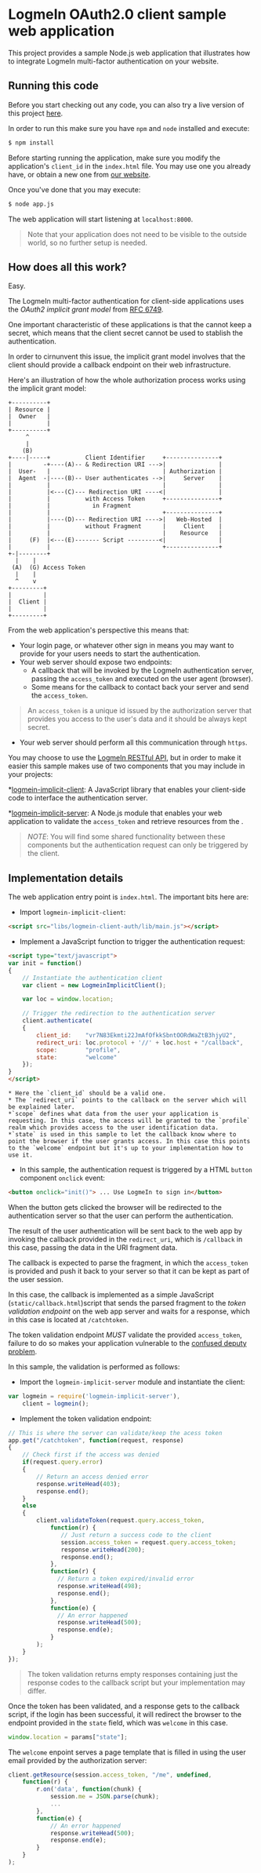 LogmeIn OAuth2.0 client sample web application
=======

This project provides a sample Node.js web application that illustrates how to integrate LogmeIn multi-factor authentication on your website.

Running this code
-------
Before you start checking out any code, you can also try a live version of this project [here](https://bloggar.actisec.com).

In order to run this make sure you have `npm` and `node` installed and execute:

```bash
$ npm install
```
Before starting running the application, make sure you modify the application's `client_id` in the `index.html` file. You may use one you already have, or obtain a new one from [our website]().

Once you've done that you may execute:

```bash
$ node app.js
```

The web application will start listening at `localhost:8000`.

> Note that your application does not need to be visible to the outside world, so no further setup is needed.

How does all this work?
--------

Easy. 

The LogmeIn multi-factor authentication for client-side applications uses the *OAuth2 implicit grant model* from [RFC 6749](http://tools.ietf.org/html/rfc6749#section-4.2).

One important characteristic of these applications is that the cannot keep a secret, which means that the client secret cannot be used to stablish the authentication.

In order to cirnunvent this issue, the implicit grant model involves that the client should provide a callback endpoint on their web infrastructure.

Here's an illustration of how the whole authorization process
works using the implicit grant model:

```
+----------+
| Resource |
|  Owner   |
|          | 
+----------+
     ^
     |
    (B)
+----|-----+          Client Identifier     +---------------+
|         -+----(A)-- & Redirection URI --->|               |
|  User-   |                                | Authorization |
|  Agent  -|----(B)-- User authenticates -->|     Server    |
|          |                                |               |
|          |<---(C)--- Redirection URI ----<|               |
|          |          with Access Token     +---------------+
|          |            in Fragment
|          |                                +---------------+
|          |----(D)--- Redirection URI ---->|   Web-Hosted  |
|          |          without Fragment      |     Client    |
|          |                                |    Resource   |
|     (F)  |<---(E)------- Script ---------<|               |
|          |                                +---------------+
+-|--------+
  |    |
 (A)  (G) Access Token
  |    |
  ^    v
+---------+
|         |
|  Client |
|         |
+---------+
```

From the web application's perspective this means that:

* Your login page, or whatever other sign in means you may want to provide for your users needs to start the authentication.
* Your web server should expose two endpoints:
    * A callback that will be invoked by the LogmeIn authentication server, passing the `access_token` and executed on the user agent (browser).
    * Some means for the callback to contact back your server and send the `access_token`.

> An `access_token` is a unique id issued by the authorization server that provides you access to the user's data and it should be always kept secret. 

* Your web server should perform all this communication through `https`.
    
You may choose to use the [LogmeIn RESTful API](), but in order to make it easier this sample makes use of two components that you may include in your projects:

*[logmein-implicit-client](https://github.com/activems/logmein-implicit-client): A JavaScript library that enables your client-side code to interface the authentication server. 

*[logmein-implicit-server](https://github.com/activems/logmein-implicit-server): A Node.js module that enables your web application to validate the `access_token` and retrieve resources from the .

> *NOTE*: You will find some shared functionality between these components but the authentication request can only be triggered by the client.

Implementation details
-------

The web application entry point is `index.html`. The important bits here are:

* Import `logmein-implicit-client`:

```html
<script src="libs/logmein-client-auth/lib/main.js"></script>
```

* Implement a JavaScript function to trigger the authentication request:

```html
<script type="text/javascript">
var init = function() 
{
    // Instantiate the authentication client
    var client = new LogmeinImplicitClient();

    var loc = window.location;

    // Trigger the redirection to the authentication server
    client.authenticate(
    {
        client_id:    "vr7N83Ekmti22JmAfOfkkSbntOORdWaZtB3hjyU2",
        redirect_uri: loc.protocol + '//' + loc.host + "/callback",
        scope:        "profile",
        state:        "welcome"
    });
}
</script>
```

    * Here the `client_id` should be a valid one.
    * The `redirect_uri` points to the callback on the server which will be explained later.
    *`scope` defines what data from the user your application is requesting. In this case, the access will be granted to the `profile` realm which provides access to the user identification data.
    *`state` is used in this sample to let the callback know where to point the browser if the user grants access. In this case this points to the `welcome` endpoint but it's up to your implementation how to use it.

* In this sample, the authentication request is triggered by a HTML `button` component `onclick` event:

```html
<button onclick="init()"> ... Use LogmeIn to sign in</button>
```
When the button gets clicked the browser will be redirected to the authentication server so that the user can perform the authentication. 

The result of the user authentication will be sent back to the web app by invoking the callback provided in the `redirect_uri`, which is `/callback` in this case, passing the data in the URI fragment data.

The callback is expected to parse the fragment, in which the `access_token` is provided and push it back to your server so that it can be kept as part of the user session.

In this case, the callback is implemented as a simple JavaScript (`static/callback.html`)script that sends the parsed fragment to the *token validation endpoint* on the web app server and waits for a response, which in this case is located at `/catchtoken`.

The token validation endpoint *MUST* validate the provided `access_token`, failure to do so makes your application vulnerable to the [confused deputy problem](http://en.wikipedia.org/wiki/Confused_deputy_problem).

In this sample, the validation is performed as follows:

* Import the `logmein-implicit-server` module and instantiate the client:

```javascript
var logmein = require('logmein-implicit-server'),
    client = logmein();
```

* Implement the token validation endpoint:

```javascript
// This is where the server can validate/keep the acess token
app.get("/catchtoken", function(request, response)
{
    // Check first if the access was denied
    if(request.query.error)
    {
        // Return an access denied error
        response.writeHead(403);
        response.end();
    }
    else
    {
        client.validateToken(request.query.access_token,
            function(r) {
               // Just return a success code to the client
               session.access_token = request.query.access_token;
               response.writeHead(200);
               response.end();
            },
            function(r) {
              // Return a token expired/invalid error
              response.writeHead(498);
              response.end();
            },
            function(e) {
              // An error happened
              response.writeHead(500);
              response.end(e);
            }
        );  
    }
});
```
> The token validation returns empty responses containing just the response codes to the callback script but your implementation may differ.

Once the token has been validated, and a response gets to the callback script, if the login has been successful, it will redirect the browser to the endpoint provided in the `state` field, which was `welcome` in this case.

```javascript
window.location = params["state"];
```
The `welcome` enpoint serves a page template that is filled in using the user email provided by the authorization server:

```javascript
client.getResource(session.access_token, "/me", undefined,
    function(r) {
        r.on('data', function(chunk) {
            session.me = JSON.parse(chunk);
            ...
        },
        function(e) {
            // An error happened
            response.writeHead(500);
            response.end(e);
        }
    }
);
```
